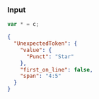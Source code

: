 ### Input
```js
var * = c;
```

```json
{
  "UnexpectedToken": {
    "value": {
      "Punct": "Star"
    },
    "first_on_line": false,
    "span": "4:5"
  }
}
```
